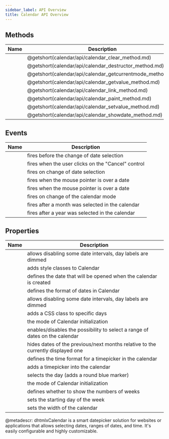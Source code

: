 ```yaml
---
sidebar_label: API Overview
title: Calendar API Overview
---
```

	
 ## Methods 

| Name                                               | Description                                               |
|----------------------------------------------------|-----------------------------------------------------------|
| [](calendar/api/calendar_clear_method.md)          | @getshort(calendar/api/calendar_clear_method.md)          |
| [](calendar/api/calendar_destructor_method.md)     | @getshort(calendar/api/calendar_destructor_method.md)     |
| [](calendar/api/calendar_getcurrentmode_method.md) | @getshort(calendar/api/calendar_getcurrentmode_method.md) |
| [](calendar/api/calendar_getvalue_method.md)       | @getshort(calendar/api/calendar_getvalue_method.md)       |
| [](calendar/api/calendar_link_method.md)           | @getshort(calendar/api/calendar_link_method.md)           |
| [](calendar/api/calendar_paint_method.md)          | @getshort(calendar/api/calendar_paint_method.md)          |
| [](calendar/api/calendar_setvalue_method.md)       | @getshort(calendar/api/calendar_setvalue_method.md)       |
| [](calendar/api/calendar_showdate_method.md)       | @getshort(calendar/api/calendar_showdate_method.md)       |


 ## Events 

| Name                                             | Description                                        |
|--------------------------------------------------|----------------------------------------------------|
| [](calendar/api/calendar_beforechange_event.md)  | fires before the change of date selection          |
| [](calendar/api/calendar_cancelclick_event.md)   | fires when the user clicks on the "Cancel" control |
| [](calendar/api/calendar_change_event.md)        | fires on change of date selection                  |
| [](calendar/api/calendar_datehover_event.md)     | fires when the mouse pointer is over a date        |
| [](calendar/api/calendar_datemouseover_event.md) | fires when the mouse pointer is over a date        |
| [](calendar/api/calendar_modechange_event.md)    | fires on change of the calendar mode               |
| [](calendar/api/calendar_monthselected_event.md) | fires after a month was selected in the calendar   |
| [](calendar/api/calendar_yearselected_event.md)  | fires after a year was selected in the calendar    |


 ## Properties 

| Name                                              | Description                                                                     |
|---------------------------------------------------|---------------------------------------------------------------------------------|
| [](calendar/api/calendar_block_config.md)         | allows disabling some date intervals, day labels are dimmed                     |
| [](calendar/api/calendar_css_config.md)           | adds style classes to Calendar                                                  |
| [](calendar/api/calendar_date_config.md)          | defines the date that will be opened when the calendar is created               |
| [](calendar/api/calendar_dateformat_config.md)    | defines the format of dates in Сalendar                                         |
| [](calendar/api/calendar_disableddates_config.md) | allows disabling some date intervals, day labels are dimmed                     |
| [](calendar/api/calendar_mark_config.md)          | adds a CSS class to specific days                                               |
| [](calendar/api/calendar_mode_config.md)          | the mode of Calendar initialization                                             |
| [](calendar/api/calendar_range_config.md)         | enables/disables the possibility to select a range of dates on the calendar     |
| [](calendar/api/calendar_thismonthonly_config.md) | hides dates of the previous/next months relative to the currently displayed one |
| [](calendar/api/calendar_timeformat_config.md)    | defines the time format for a timepicker in the calendar                        |
| [](calendar/api/calendar_timepicker_config.md)    | adds a timepicker into the calendar                                             |
| [](calendar/api/calendar_value_config.md)         | selects the day (adds a round blue marker)                                      |
| [](calendar/api/calendar_view_config.md)          | the mode of Calendar initialization                                             |
| [](calendar/api/calendar_weeknumbers_config.md)   | defines whether to show the numbers of weeks                                    |
| [](calendar/api/calendar_weekstart_config.md)     | sets the starting day of the week                                               |
| [](calendar/api/calendar_width_config.md)         | sets the width of the calendar                                                  |



@metadescr:
dhtmlxCalendar is a smart datepicker solution for websites or applications that allows selecting dates, ranges of dates, and time. It's easily configurable and highly customizable.

